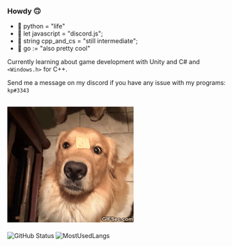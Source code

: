 ### Howdy 🙃

- 🐍 python = "life"
- 🤖 let javascript = "discord.js";
- 📡 string cpp_and_cs = "still intermediate";
- 🐾 go := "also pretty cool"

Currently learning about game development with Unity and C# and ``<Windows.h>`` for C++.

Send me a message on my discord if you have any issue with my programs: ``kp#3343``

![dog gif](./dog.gif "Pretty cute, huh")
---

![GitHub Status](https://github-readme-stats.vercel.app/api?username=pedrokpp&count_private=true&theme=nightowl&show_icons=true)
![MostUsedLangs](https://github-readme-stats.vercel.app/api/top-langs/?username=pedrokpp&theme=nightowl&layout=compact&langs_count=8)
